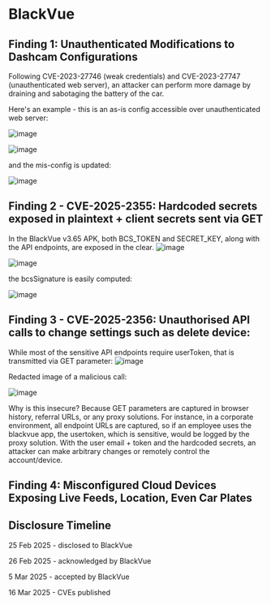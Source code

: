 # BlackVue

## Finding 1: Unauthenticated Modifications to Dashcam Configurations

Following CVE-2023-27746 (weak credentials) and CVE-2023-27747 (unauthenticated web server), an attacker can perform more damage by draining and sabotaging the battery of the car.

Here's an example - this is an as-is config accessible over unauthenticated web server:

![image](https://github.com/user-attachments/assets/d51ec69b-9acd-4cb1-91ca-2bcadf9933b6)

![image](https://github.com/user-attachments/assets/a0111910-f0d8-4774-beb5-1c52767b836f)

and the mis-config is updated:

![image](https://github.com/user-attachments/assets/ab3bb1bc-3a70-4c39-b34b-264ece664eb5)


## Finding 2 - CVE-2025-2355: Hardcoded secrets exposed in plaintext + client secrets sent via GET

In the BlackVue v3.65 APK, both BCS_TOKEN and SECRET_KEY, along with the API endpoints, are exposed in the clear.
![image](https://github.com/user-attachments/assets/e2f09ff7-884f-42c7-9667-566ab8e7760e)

![image](https://github.com/user-attachments/assets/ab998eaf-1eaf-4f09-94ca-43de049506b7)

the bcsSignature is easily computed: 

![image](https://github.com/user-attachments/assets/27594907-cfed-4718-90e6-b2e6b860b9bf)


## Finding 3 - CVE-2025-2356: Unauthorised API calls to change settings such as delete device:

While most of the sensitive API endpoints require userToken, that is transmitted via GET parameter:
![image](https://github.com/user-attachments/assets/ea75d84d-e5eb-43bb-9c8b-b78111a3a67b)

Redacted image of a malicious call:

![image](https://github.com/user-attachments/assets/a4ed058e-b516-47e5-93d0-63286f4e31ef)


Why is this insecure? Because GET parameters are captured in browser history, referral URLs, or any proxy solutions. For instance, in a corporate environment, all endpoint URLs are captured, so if an employee uses the blackvue app, the usertoken, which is sensitive, would be logged by the proxy solution. With the user email + token and the hardcoded secrets, an attacker can make arbitrary changes or remotely control the account/device.

## Finding 4: Misconfigured Cloud Devices Exposing Live Feeds, Location, Even Car Plates
<in discussion>


## Disclosure Timeline

25 Feb 2025 - disclosed to BlackVue

26 Feb 2025 - acknowledged by BlackVue

5 Mar 2025 - accepted by BlackVue

16 Mar 2025 - CVEs published







